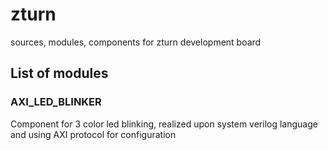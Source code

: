 # zturn

sources, modules, components for zturn development board 



## List of modules

### AXI_LED_BLINKER
Component for 3 color led blinking, realized upon system verilog language and using AXI protocol for configuration
 

